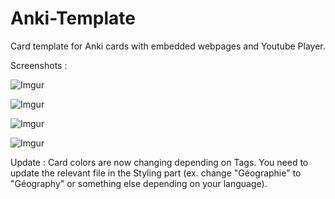 # Anki-Template
Card template for Anki cards with embedded webpages and Youtube Player.

Screenshots : 

![Imgur](https://i.imgur.com/dvRQZHn.png)

![Imgur](https://i.imgur.com/SWa9kKD.png)

![Imgur](https://i.imgur.com/2f2E4Jl.png)

![Imgur](https://i.imgur.com/tFAEXoU.png)

Update : Card colors are now changing depending on Tags. You need to update the relevant file in the Styling part (ex. change "Géographie" to "Géography" or something else depending on your language). 
